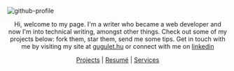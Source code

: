 ![github-profile](https://gugulet.hu/site/wp-content/uploads/github-header-gif-1536x768-1.gif)

<p align="center">Hi, welcome to my page. I'm a writer who became a web developer and now I'm into technical writing, amongst other things. Check out some of my projects below: fork them, star them, send me some tips. Get in touch with me by visiting my site at <a href="https://gugulet.hu?src=github-profile">gugulet.hu</a> or connect with me on <a href="www.linkedin.com/in/gugulet-hu">linkedin</a></p>

<p align="center"><a href="https://gugulet.hu/projects?src=github-profile">Projects</a> | <a href="https://gugulet.hu/resume?src=github-profile">Resumé</a> | <a href="https://gugulet.hu/services?src=github-profile">Services</a></p>
